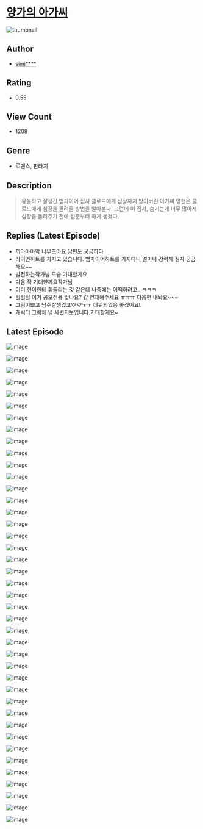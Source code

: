 # [양가의 아가씨](https://comic.naver.com/bestChallenge/list?titleId=810363)
![thumbnail](https://image-comic.pstatic.net/user_contents_data/challenge_comic/2023/05/23/upload_3616731766904666467_480x623.jpeg)

## Author
- [simj****](https://comic.naver.com/artistTitle?id=366879)

## Rating
- 9.55

## View Count
- 1208

## Genre
- 로맨스, 판타지

## Description
> 유능하고 잘생긴 뱀파이어 집사 클로드에게 심장까지 받아버린 아가씨 양현은 클로드에게 심장을 돌려줄 방법을 알아본다. 그런데 이 집사, 숨기는게 너무 많아서 심장을 돌려주기 전에 심문부터 하게 생겼다.

## Replies (Latest Episode)
- 끼아아아악 너무조아요 담편도 궁금하다
- 라이언하트를 가지고 있습니다. 뱀파이어하트를 가지다니 얼마나 강력해 질지 궁금해요~~
- 발전하는작가님 모습 기대할게요
- 다음 작 기대햔께요작가님
- 이미 현이한테 휘둘리는 것 같은데 나중에는 어떡하려고.. ㅋㅋㅋ
- 헐헐헐 이거 공모전용 맞나요? 걍 연재해주세요 ㅠㅠㅠ 다음편 내놔요~~~
- 그림이쁘고 남주잘생겼고♡♡ㅜㅜ 데뷔되었음 좋겠어요!!
- 캐릭터 그림체 넘 세련되보입니다.기대할게요~

## Latest Episode
![image](https://image-comic.pstatic.net/user_contents_data/challenge_comic/2023/05/25/366879/upload_4122535526906881330.jpeg)

![image](https://image-comic.pstatic.net/user_contents_data/challenge_comic/2023/05/25/366879/upload_3473227726924953954.jpeg)

![image](https://image-comic.pstatic.net/user_contents_data/challenge_comic/2023/05/25/366879/upload_3832906748782850149.jpeg)

![image](https://image-comic.pstatic.net/user_contents_data/challenge_comic/2023/05/25/366879/upload_7162524632551143735.jpeg)

![image](https://image-comic.pstatic.net/user_contents_data/challenge_comic/2023/05/25/366879/upload_7293687564256698675.jpeg)

![image](https://image-comic.pstatic.net/user_contents_data/challenge_comic/2023/05/25/366879/upload_7365466105699250278.jpeg)

![image](https://image-comic.pstatic.net/user_contents_data/challenge_comic/2023/05/25/366879/upload_7076672556252738105.jpeg)

![image](https://image-comic.pstatic.net/user_contents_data/challenge_comic/2023/05/25/366879/upload_3979040643727374137.jpeg)

![image](https://image-comic.pstatic.net/user_contents_data/challenge_comic/2023/05/25/366879/upload_3630295162764472627.jpeg)

![image](https://image-comic.pstatic.net/user_contents_data/challenge_comic/2023/05/25/366879/upload_7306352856665765219.jpeg)

![image](https://image-comic.pstatic.net/user_contents_data/challenge_comic/2023/05/25/366879/upload_3905804382639503462.jpeg)

![image](https://image-comic.pstatic.net/user_contents_data/challenge_comic/2023/05/25/366879/upload_3907216150519689830.jpeg)

![image](https://image-comic.pstatic.net/user_contents_data/challenge_comic/2023/05/25/366879/upload_3905859146995806260.jpeg)

![image](https://image-comic.pstatic.net/user_contents_data/challenge_comic/2023/05/25/366879/upload_7076620874911068983.jpeg)

![image](https://image-comic.pstatic.net/user_contents_data/challenge_comic/2023/05/25/366879/upload_3979269144580404017.jpeg)

![image](https://image-comic.pstatic.net/user_contents_data/challenge_comic/2023/05/25/366879/upload_3616453410023564086.jpeg)

![image](https://image-comic.pstatic.net/user_contents_data/challenge_comic/2023/05/25/366879/upload_7219660951068815417.jpeg)

![image](https://image-comic.pstatic.net/user_contents_data/challenge_comic/2023/05/25/366879/upload_3487584054577095985.jpeg)

![image](https://image-comic.pstatic.net/user_contents_data/challenge_comic/2023/05/25/366879/upload_7004558912959099443.jpeg)

![image](https://image-comic.pstatic.net/user_contents_data/challenge_comic/2023/05/25/366879/upload_3990527259721098040.jpeg)

![image](https://image-comic.pstatic.net/user_contents_data/challenge_comic/2023/05/25/366879/upload_7148678687958970421.jpeg)

![image](https://image-comic.pstatic.net/user_contents_data/challenge_comic/2023/05/25/366879/upload_7221858678015877729.jpeg)

![image](https://image-comic.pstatic.net/user_contents_data/challenge_comic/2023/05/25/366879/upload_3847538846873172065.jpeg)

![image](https://image-comic.pstatic.net/user_contents_data/challenge_comic/2023/05/25/366879/upload_7234582423456199991.jpeg)

![image](https://image-comic.pstatic.net/user_contents_data/challenge_comic/2023/05/25/366879/upload_7220452406203723876.jpeg)

![image](https://image-comic.pstatic.net/user_contents_data/challenge_comic/2023/05/25/366879/upload_3833518979171038263.jpeg)

![image](https://image-comic.pstatic.net/user_contents_data/challenge_comic/2023/05/25/366879/upload_3617860777172875575.jpeg)

![image](https://image-comic.pstatic.net/user_contents_data/challenge_comic/2023/05/25/366879/upload_7076618675837494580.jpeg)

![image](https://image-comic.pstatic.net/user_contents_data/challenge_comic/2023/05/25/366879/upload_3690473632283766837.jpeg)

![image](https://image-comic.pstatic.net/user_contents_data/challenge_comic/2023/05/25/366879/upload_7292283479318159715.jpeg)

![image](https://image-comic.pstatic.net/user_contents_data/challenge_comic/2023/05/25/366879/upload_7148727942677541172.jpeg)

![image](https://image-comic.pstatic.net/user_contents_data/challenge_comic/2023/05/25/366879/upload_4051048558720345446.jpeg)

![image](https://image-comic.pstatic.net/user_contents_data/challenge_comic/2023/05/25/366879/upload_4051049683143189556.jpeg)

![image](https://image-comic.pstatic.net/user_contents_data/challenge_comic/2023/05/25/366879/upload_4048798055214966113.jpeg)

![image](https://image-comic.pstatic.net/user_contents_data/challenge_comic/2023/05/25/366879/upload_7233680634906425396.jpeg)

![image](https://image-comic.pstatic.net/user_contents_data/challenge_comic/2023/05/25/366879/upload_3991425560637485617.jpeg)

![image](https://image-comic.pstatic.net/user_contents_data/challenge_comic/2023/05/25/366879/upload_3630241272984527410.jpeg)

![image](https://image-comic.pstatic.net/user_contents_data/challenge_comic/2023/05/25/366879/upload_3919879234459349298.jpeg)

![image](https://image-comic.pstatic.net/user_contents_data/challenge_comic/2023/05/25/366879/upload_7365411118088664678.jpeg)

![image](https://image-comic.pstatic.net/user_contents_data/challenge_comic/2023/05/25/366879/upload_4062637620888614194.jpeg)

![image](https://image-comic.pstatic.net/user_contents_data/challenge_comic/2023/05/25/366879/upload_3630572222444745784.jpeg)
